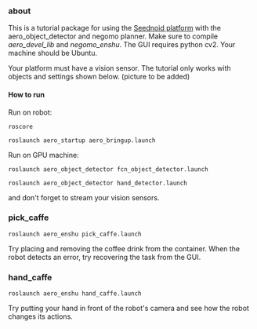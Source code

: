 ### about

This is a tutorial package for using the
[Seednoid platform](https://github.com/seed-solutions/aero-ros-pkg)
with the aero_object_detector and negomo planner.
Make sure to compile *aero_devel_lib* and *negomo_enshu*.
The GUI requires python cv2. Your machine should be Ubuntu.

Your platform must have a vision sensor.
The tutorial only works with objects and settings shown below.
(picture to be added)



#### How to run

Run on robot:
```
roscore
```
```
roslaunch aero_startup aero_bringup.launch
```

Run on GPU machine:
```
roslaunch aero_object_detector fcn_object_detector.launch
```
```
roslaunch aero_object_detector hand_detector.launch
```

and don't forget to stream your vision sensors.



### pick_caffe
```
roslaunch aero_enshu pick_caffe.launch
```
Try placing and removing the coffee drink from the container. When the robot detects an error, try recovering the task from the GUI.



### hand_caffe
```
roslaunch aero_enshu hand_caffe.launch
```
Try putting your hand in front of the robot's camera and see how the robot changes its actions.
